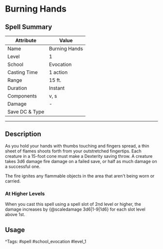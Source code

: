 # Burning Hands

## Spell Summary

| Attribute        | Value                  |
|------------------|------------------------|
| Name             | Burning Hands                 |
| Level            | 1                |
| School           | Evocation          |
| Casting Time     | 1 action              |
| Range            | 15 ft.            |
| Duration         | Instant             |
| Components       | v, s             |
| Damage           | -               |
| Save DC & Type   |              |

---

## Description

As you hold your hands with thumbs touching and fingers spread, a thin sheet of flames shoots forth from your outstretched fingertips. Each creature in a 15-foot cone must make a Dexterity saving throw. A creature takes 3d6 damage fire damage on a failed save, or half as much damage on a successful one.

The fire ignites any flammable objects in the area that aren't being worn or carried.

### At Higher Levels
When you cast this spell using a spell slot of 2nd level or higher, the damage increases by {@scaledamage 3d6|1-9|1d6} for each slot level above 1st.

## Usage


^Tags: #spell #school_evocation #level_1